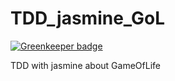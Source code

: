 TDD_jasmine_GoL
===============

[![Greenkeeper badge](https://badges.greenkeeper.io/ayxos/testing_jasmine.svg)](https://greenkeeper.io/)

TDD with jasmine about GameOfLife

